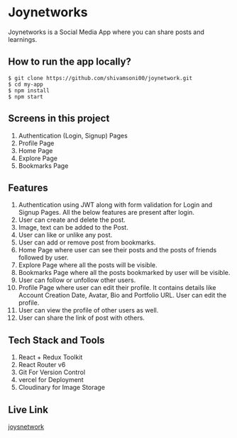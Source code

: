 # Joynetworks

Joynetworks is a Social Media App where you can share posts and learnings.

## How to run the app locally?

```
$ git clone https://github.com/shivamsoni00/joynetwork.git
$ cd my-app
$ npm install
$ npm start
```

## Screens in this project

1. Authentication (Login, Signup) Pages
2. Profile Page
3. Home Page
4. Explore Page
5. Bookmarks Page

## Features
1. Authentication using JWT along with form validation for Login and Signup Pages. All the below features are present after login.
2. User can create and delete the post.
3. Image, text can be added to the Post.
4. User can like or unlike any post.
5. User can add or remove post from bookmarks.
6. Home Page where user can see their posts and the posts of friends followed by user.
7. Explore Page where all the posts will be visible.
8. Bookmarks Page where all the posts bookmarked by user will be visible.
9. User can follow or unfollow other users.
10. Profile Page where user can edit their profile. It contains details like Account Creation Date, Avatar, Bio and Portfolio URL. User can edit the profile.
11. User can view the profile of other users as well.
12. User can share the link of post with others.

## Tech Stack and Tools

1. React + Redux Toolkit
2. React Router v6
3. Git For Version Control
4. vercel for Deployment
5. Cloudinary for Image Storage

## Live Link

[joysnetwork](https://joynetwork-2per.vercel.app/)